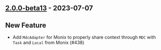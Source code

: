 ## [2.0.0-beta13](https://github.com/Kevin-Lee/logger-f/issues?q=is%3Aissue+is%3Aclosed+milestone%3Av2-m1+closed%3A2023-03-19..2023-07-07) - 2023-07-07

## New Feature
* Add `MdcAdapter` for Monix to properly share context through `MDC` with `Task` and `Local` from Monix (#438)
